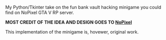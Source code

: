 My Python/Tkinter take on the fun bank vault hacking minigame you could find on NoPixel GTA V RP server.

**MOST CREDIT OF THE IDEA AND DESIGN GOES TO [NoPixel](https://www.nopixel.net/upload/index.php)**

This implementation of the minigame is, hovewer, original work.